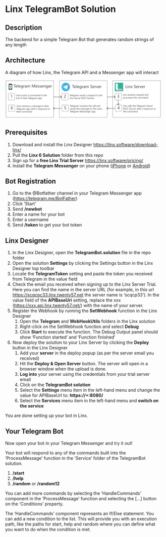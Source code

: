 # Linx TelegramBot Solution

## Description
The backend for a simple Telegram Bot that generates random strings of any length

## Architecture
A diagram of how Linx, the Telegram API and a Messenger app will interact

![](Diagram.png "Architecture Diagram")

## Prerequisites
1. Download and install the Linx Designer https://linx.software/download-linx/
1. Pull the **Linx 6 Solution** folder from this repo
1. Sign up for a **free Linx Trial Server** https://linx.software/pricing/
1. Install the **Telegram Messenger** on your phone ([iPhone](https://apps.apple.com/us/app/telegram-messenger/id686449807) or [Android](https://play.google.com/store/apps/details?id=org.telegram.messenger))

## Bot Registration
1. Go to the @Botfather channel in your Telegram Messenger app (https://telegram.me/BotFather)
1. Click ‘Start’
1. Send **/newbot**
1. Enter a name for your bot
1. Enter a username
1. Send **/token** to get your bot token

## Linx Designer
1. In the Linx Designer, open the **TelegramBot.solution** file in the repo folder
1. Open the solution **Settings** by clicking the Settings button in the Linx Designer top toolbar
1. Locate the **TelegramToken** setting and paste the token you received from Telegram in the value field
1. Check the email you received when signing up to the Linx Server Trial. Here you can find the name in the server URL (for example, in this url https://scqcpc33.linx.twenty57.net the server name is ‘scqcp33’). In the value field of the **APIBaseUri** setting, replace the xxx (https://xxx.api.linx.twenty57.net/) with the name of your server. 
1. Register the Webhook by running the **SetWebhook** function in the Linx Designer
   1. Open the **Telegram** and **WebHookUtils** folders in the Linx solution
   2. Right-click on the SetWebhook function and select **Debug**
   3. Click **Start** to execute the function. The Debug Output panel should show ‘Function started’ and ‘Function finished’
2. Now deploy the solution to your Linx Server by clicking the **Deploy** button in the Linx Designer 
   1. Add your **server** in the deploy popup (as per the server email you received)
   2. Hit the **Deploy & Open Server** button. The server will open in a browser window when the upload is done. 
   3. **Log into** your server using the credentials from your trial server email
   4. Click on the **TelegramBot solution**
   5. Select the **Settings** menu item in the left-hand menu and change the value for APIBaseUrl to: **https://+:8080/**
   6. Select the **Services** menu item in the left-hand menu and **switch on the service**

You are done setting up your bot in Linx. 

## Your Telegram Bot
Now open your bot in your Telegram Messenger and try it out! 

Your bot will respond to any of the commands built into the ‘ProcessMessage’ function in the ‘Service’ folder of the TelegramBot solution. 
1. **/start**
1. **/help**
1. **/random** or **/random12**

You can add more commands by selecting the ‘HandleCommands’ component in the ‘ProcessMessage’ function and selecting the [...] button on the ‘Conditions’ property. 

The ‘HandleCommands’ component represents an If/Else statement. You can add a new condition to the list. This will provide you with an execution path, like the paths for start, help and random where you can define what you want to do when the condition is met. 
